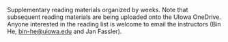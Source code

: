 Supplementary reading materials organized by weeks. Note that subsequent reading materials are being uploaded onto the UIowa OneDrive. Anyone interested in the reading list is welcome to email the instructors (Bin He, bin-he@uiowa.edu and Jan Fassler).
